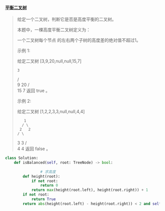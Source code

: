 #### [平衡二叉树](https://leetcode-cn.com/problems/balanced-binary-tree/)

> 	给定一个二叉树，判断它是否是高度平衡的二叉树。
>
> 本题中，一棵高度平衡二叉树定义为：
>
> 一个二叉树每个节点 的左右两个子树的高度差的绝对值不超过1。
>
> 示例 1:
>
> 给定二叉树 [3,9,20,null,null,15,7]
>
>     3
>    / \
>   9  20
>     /  \
>    15   7
> 返回 true 。
>
> 示例 2:
>
> 给定二叉树 [1,2,2,3,3,null,null,4,4]
>
>        1
>       / \
>      2   2
>     / \
>    3   3
>   / \
>  4   4
> 返回 false 。
>
> 

```python
class Solution:
    def isBalanced(self, root: TreeNode) -> bool:
      
				# 求高度        
        def height(root):
            if not root:
                return 0
            return max(height(root.left), height(root.right)) + 1
        if not root:
            return True
        return abs(height(root.left) - height(root.right)) < 2 and self.isBalanced(root.left) and self.isBalanced(root.right)
```

